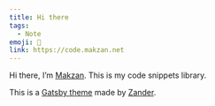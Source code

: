 ```yaml
---
title: Hi there
tags:
  - Note
emoji: 👋
link: https://code.makzan.net
---
```


Hi there, I’m [Makzan](https://makzan.net). This is my code snippets library.

This is a [Gatsby theme](https://zander.wtf/blog/code-notes-release) made by [Zander](https://zander.wtf).